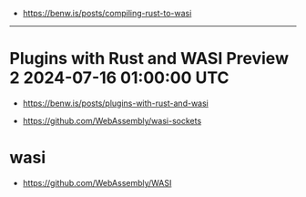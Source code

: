 - https://benw.is/posts/compiling-rust-to-wasi

<hr>

# Plugins with Rust and WASI Preview 2 2024-07-16 01:00:00 UTC
  - https://benw.is/posts/plugins-with-rust-and-wasi

  - https://github.com/WebAssembly/wasi-sockets

# wasi
  - https://github.com/WebAssembly/WASI
